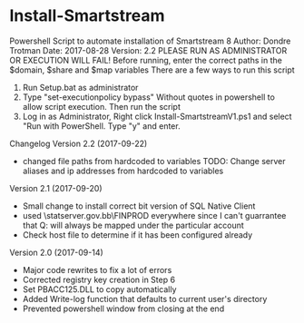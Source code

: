 # Install-Smartstream
Powershell Script to automate installation of Smartstream 8
  Author: Dondre Trotman
  Date: 2017-08-28
  Version: 2.2 
  PLEASE RUN AS ADMINISTRATOR OR EXECUTION WILL FAIL!
  Before running, enter the correct paths in the $domain, $share and $map variables
  There are a few ways to run this script
  1. Run Setup.bat as administrator
  2. Type "set-executionpolicy bypass" Without quotes in powershell to allow script execution. Then run the script
  3. Log in as Administrator, Right click Install-SmartstreamV1.ps1 and select "Run with PowerShell. Type "y" and enter.

  Changelog
  Version 2.2 (2017-09-22)
  * changed file paths from hardcoded to variables
  TODO: Change server aliases and ip addresses from hardcoded to variables

  Version 2.1 (2017-09-20)
  * Small change to install correct bit version of SQL Native Client
  * used \\statserver.gov.bb\FINPROD everywhere since I can't guarrantee that Q: will always be mapped under the particular account
  * Check host file to determine if it has been configured already

  Version 2.0 (2017-09-14)
  * Major code rewrites to fix a lot of errors
  * Corrected registry key creation in Step 6
  * Set PBACC125.DLL to copy automatically
  * Added Write-log function that defaults to current user's directory
  * Prevented powershell window from closing at the end
